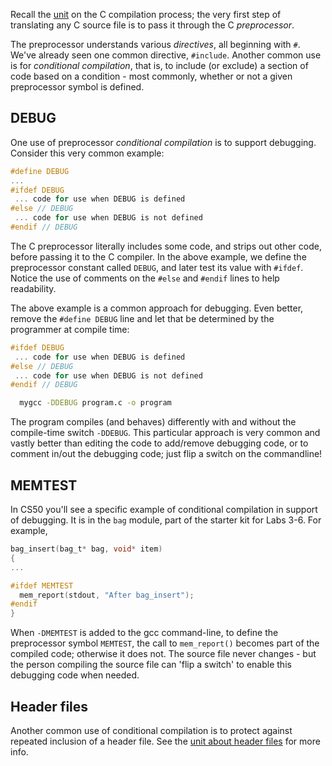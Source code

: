 Recall the [unit](https://github.com/CS50Dartmouth21FS1/home/blob/fall21s1/knowledge/units/c-compile.md) on the C compilation process; the very first step of translating any C source file is to pass it through the C *preprocessor*.

The preprocessor understands various *directives*, all beginning with `#`.
We've already seen one common directive, `#include`.
Another common use is for *conditional compilation*, that is, to include (or exclude) a section of code based on a condition - most commonly, whether or not a given preprocessor symbol is defined.

## DEBUG

One use of preprocessor *conditional compilation* is to support debugging.
Consider this very common example:

```c
#define DEBUG
...
#ifdef DEBUG
 ... code for use when DEBUG is defined
#else // DEBUG
 ... code for use when DEBUG is not defined
#endif // DEBUG
```

The C preprocessor literally includes some code, and strips out other code, before passing it to the C compiler.
In the above example, we define the preprocessor constant called `DEBUG`, and later test its value with `#ifdef`.
Notice the use of comments on the `#else` and `#endif` lines to help readability.

The above example is a common approach for debugging.
Even better, remove the `#define DEBUG` line and let that be determined by the programmer at compile time:

```c
#ifdef DEBUG
 ... code for use when DEBUG is defined
#else // DEBUG
 ... code for use when DEBUG is not defined
#endif // DEBUG
```

```bash
  mygcc -DDEBUG program.c -o program
```

The program compiles (and behaves) differently with and without the compile-time switch `-DDEBUG`.
This particular approach is very common and vastly better than editing the code to add/remove debugging code, or to comment in/out the debugging code; just flip a switch on the commandline!

## MEMTEST

In CS50 you'll see a specific example of conditional compilation in support of debugging.
It is in the `bag` module, part of the starter kit for Labs 3-6.
For example,

```c
bag_insert(bag_t* bag, void* item)
{
...

#ifdef MEMTEST
  mem_report(stdout, "After bag_insert");
#endif
}
```

When `-DMEMTEST` is added to the gcc command-line, to define the preprocessor symbol `MEMTEST`, the call to `mem_report()` becomes part of the compiled code; otherwise it does not.
The source file never changes - but the person compiling the source file can 'flip a switch' to enable this debugging code when needed.

## Header files

Another common use of conditional compilation is to protect against repeated inclusion of a header file.
See the [unit about header files](https://github.com/CS50Dartmouth21FS1/home/blob/fall21s1/knowledge/units/headerfiles.md) for more info.
